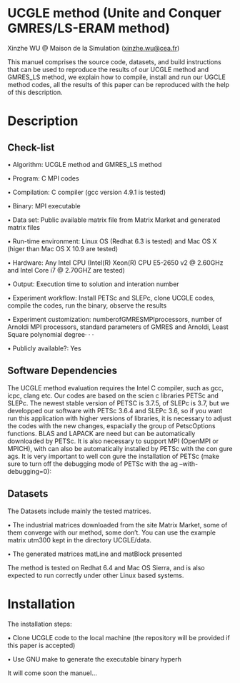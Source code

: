 # UCGLE method (Unite and Conquer GMRES/LS-ERAM method)

Xinzhe WU @ Maison de la Simulation (xinzhe.wu@cea.fr)

This manuel comprises the source code, datasets, and build instructions that can be used to reproduce the results of our UCGLE method and GMRES_LS method, we explain how to compile, install and run our UGCLE method codes, all the results of this paper can be reproduced with the help of this description.

# Description

## Check-list


• Algorithm: UCGLE method and GMRES_LS method

• Program: C MPI codes

• Compilation: C compiler (gcc version 4.9.1 is tested) 

• Binary: MPI executable

• Data set: Public available matrix file from Matrix Market and generated matrix files

• Run-time environment: Linux OS (Redhat 6.3 is tested) and Mac OS X (higer than Mac OS X 10.9 are tested)

• Hardware: Any Intel CPU (Intel(R) Xeon(R) CPU E5-2650 v2 @ 2.60GHz and Intel Core i7 @ 2.70GHZ are tested)

• Output: Execution time to solution and interation number

• Experiment workflow: Install PETSc and SLEPc, clone UCGLE codes, compile the codes, run the binary, observe the results

• Experiment customization: numberofGMRESMPIprocessors, number of Arnoldi MPI processors, standard parameters of GMRES
and Arnoldi, Least Square polynomial degree· · ·

• Publicly available?: Yes

## Software Dependencies

The UCGLE method evaluation requires the Intel C compiler, such as gcc, icpc, clang etc. Our codes are based on the scien c libraries PETSc and SLEPc. The newest stable version of PETSC is 3.7.5, of SLEPc is 3.7, but we developped our software with PETSc 3.6.4 and SLEPc 3.6, so if you want run this application with higher versions of libraries, it is necessary to adjust the codes with the new changes, espacially the group of PetscOptions functions. BLAS and LAPACK are need but can be automatically downloaded by PETSc. It is also necessary to support MPI (OpenMPI or MPICH), with can also be automatically installed by PETSc with the con gure  ags. It is very important to well con gure the installation of PETSc (make sure to turn off the debugging mode of PETSc with the  ag –with-debugging=0):

## Datasets

The Datasets include mainly the tested matrices.

• The industrial matrices downloaded from the site Matrix Market, some of them converge with our method, some
  don’t. You can use the example matrix utm300 kept in the directory UCGLE/data.
  
• The generated matrices matLine and matBlock presented

The method is tested on Redhat 6.4 and Mac OS Sierra, and is also expected to run correctly under other Linux based systems.

# Installation

The installation steps:

• Clone UCGLE code to the local machine (the repository will be provided if this paper is accepted)

• Use GNU make to generate the executable binary hyperh

It will come soon the manuel...
